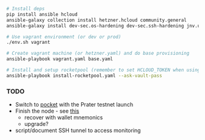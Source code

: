 ```bash
# Install deps
pip install ansible hcloud
ansible-galaxy collection install hetzner.hcloud community.general
ansible-galaxy install dev-sec.os-hardening dev-sec.ssh-hardening jnv.unattended-upgrades geerlingguy.ntp geerlingguy.docker

# Use vagrant environment (or dev or prod)
./env.sh vagrant

# Create vagrant machine (or hetzner.yaml) and do base provisioning
ansible-playbook vagrant.yaml base.yaml

# Install and setup rocketpool (remember to set HCLOUD_TOKEN when using hetzner)
ansible-playbook install-rocketpool.yaml --ask-vault-pass
```

### TODO
- Switch to [pocket](https://github.com/rocket-pool/smartnode-install/blob/458d6e46e19ed4a4165f36f77af76d83647ea755/amd64/rp-smartnode-install/network/pyrmont/config.yml#L71) with the Prater testnet launch
- Finish the node - see [this](https://rocket-pool.readthedocs.io/en/latest/smart-node/introduction.html#introduction)
  - recover with wallet mnemonics
  - upgrade?
- script/document SSH tunnel to access monitoring
